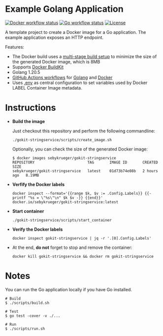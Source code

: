 # Example Golang Application

[![Docker workflow status](https://github.com/sebykrueger/golang-gokit-sandbox/actions/workflows/docker_image.yaml/badge.svg)](https://github.com/sebykrueger/golang-gokit-sandbox/actions/workflows/docker_image.yaml)
[![Go workflow status](https://github.com/miguno/golang-docker-build-tutorial/actions/workflows/go.yml/badge.svg)](https://github.com/miguno/golang-docker-build-tutorial/actions/workflows/go.yml)
[![License](https://img.shields.io/badge/License-Apache%202.0-blue.svg)](https://opensource.org/licenses/Apache-2.0)

A template project to create a Docker image for a Go application. The example application exposes an HTTP endpoint.

Features:

- The Docker build uses a
  [multi-stage build setup](https://docs.docker.com/build/building/multi-stage/)
  to minimize the size of the generated Docker image, which is 8MB
- Supports [Docker BuildKit](https://docs.docker.com/build/)
- Golang 1.20.5
- [GitHub Actions workflows](https://github.com/miguno/golang-docker-build-tutorial/actions) for
  [Golang](https://github.com/miguno/golang-docker-build-tutorial/actions/workflows/go.yml)
  and
  [Docker](https://github.com/miguno/golang-docker-build-tutorial/actions/workflows/docker-image.yml)
- Uses [.env](.env) as central configuration to set variables used by
  Docker LABEL Container Image metadata.

# Instructions

- **Build the image**

  Just checkout this repository and perform the following commandline:

  ```
  ./gokit-stringservice/scripts/create_image.sh
  ```

  Optionally, you can check the size of the generated Docker image:

  ```shell
  $ docker images sebykrueger/gokit-stringservice
  REPOSITORY                        TAG       IMAGE ID       CREATED       SIZE
  sebykrueger/gokit-stringservice   latest    01d73b74e08b   2 hours ago   8.19MB
  ```

- **Verfify the Docker labels**

  ```
  docker inspect --format='{{range $k, $v := .Config.Labels}} {{- printf "%s = \"%s\"\n" $k $v -}} {{end}}' docker.io/sebykrueger/gokit-stringservice:latest
  ```

- **Start container**

  ```
  ./gokit-stringservice/scripts/start_container
  ```

- **Verify the Docker labels**

  ```
  docker inspect gokit-stringservice | jq -r '.[0].Config.Labels'
  ```

- At the end, **do not** forget to stop and remove the container:

  ```
  docker kill gokit-stringservice && docker rm gokit-stringservice
  ```

# Notes

You can run the Go application locally if you have Go installed.

```shell
# Build
$ ./scripts/build.sh

# Test
$ go test -cover -v ./...

# Run
$ ./scripts/run.sh
```
